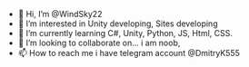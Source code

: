 - 👋 Hi, I’m @WindSky22
- 👀 I’m interested in Unity developing, Sites developing
- 🌱 I’m currently learning C#, Unity, Python, JS, Html, CSS.
- 💞️ I’m looking to collaborate on... i am noob, 
- 📫 How to reach me i have telegram account @DmitryK555

<!---
WindSky22/WindSky22 is a ✨ special ✨ repository because its `README.md` (this file) appears on your GitHub profile.
You can click the Preview link to take a look at your changes.
--->
